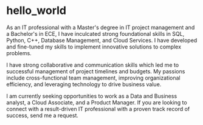 # hello_world <br>
As an IT professional with a Master's degree in IT project management and a Bachelor's in ECE, I have inculcated strong foundational skills in SQL, Python, C++, Database Management, and Cloud Services. I have developed and fine-tuned my skills to implement innovative solutions to complex problems. <br>

I have strong collaborative and communication skills which led me to successful management of project timelines and budgets. My passions include cross-functional team management, improving organizational efficiency, and leveraging technology to drive business value. <br>

I am currently seeking opportunities to work as a Data and Business analyst, a Cloud Associate, and a Product Manager. If you are looking to connect with a result-driven IT professional with a proven track record of success, send me a request.
